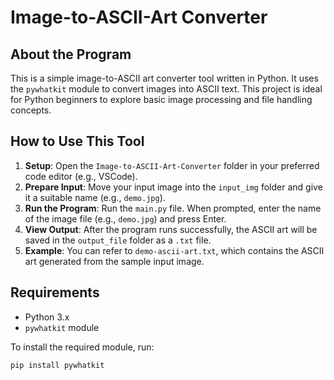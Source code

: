 # Image-to-ASCII-Art Converter

## About the Program
This is a simple image-to-ASCII art converter tool written in Python. It uses the `pywhatkit` module to convert images into ASCII text. This project is ideal for Python beginners to explore basic image processing and file handling concepts.

## How to Use This Tool
1. **Setup**: Open the `Image-to-ASCII-Art-Converter` folder in your preferred code editor (e.g., VSCode).
2. **Prepare Input**: Move your input image into the `input_img` folder and give it a suitable name (e.g., `demo.jpg`).
3. **Run the Program**: Run the `main.py` file. When prompted, enter the name of the image file (e.g., `demo.jpg`) and press Enter.
4. **View Output**: After the program runs successfully, the ASCII art will be saved in the `output_file` folder as a `.txt` file.
5. **Example**: You can refer to `demo-ascii-art.txt`, which contains the ASCII art generated from the sample input image.

## Requirements
- Python 3.x
- `pywhatkit` module

To install the required module, run:
```bash
pip install pywhatkit

